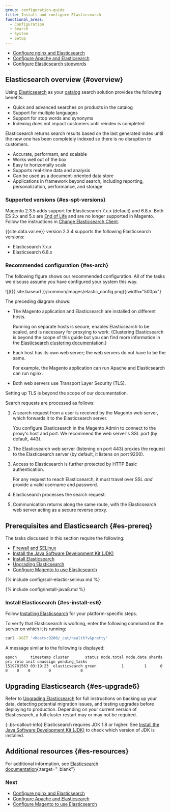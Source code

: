 ```yaml
---
group: configuration-guide
title: Install and configure Elasticsearch
functional_areas:
  - Configuration
  - Search
  - System
  - Setup
---
```


*  [Configure nginx and Elasticsearch][]
*  [Configure Apache and Elasticsearch][]
*  [Configure Elasticsearch stopwords][]

## Elasticsearch overview {#overview}

Using [Elasticsearch][] as your [catalog](https://glossary.magento.com/catalog) search solution provides the following benefits:

*  Quick and advanced searches on products in the catalog
*  Support for multiple languages
*  Support for stop words and synonyms
*  Indexing does not impact customers until reindex is completed

  Elasticsearch returns search results based on the last generated index until the new one has been completely indexed so there is no disruption to customers.

*  Accurate, performant, and scalable
*  Works well out of the box
*  Easy to horizontally scale
*  Supports real-time data and analysis
*  Can be used as a document-oriented data store
*  Applications in framework beyond search, including reporting, personalization, performance, and storage

### Supported versions {#es-spt-versions}

Magento 2.3.5 adds support for Elasticsearch 7.x.x (default) and 6.8.x.
Both ES 2.x and 5.x are [End of Life][] and are no longer supported in Magento.
Follow the instructions in [Change Elasticsearch Client][].

{{site.data.var.ee}} version 2.3.4 supports the following Elasticsearch versions:

*  Elasticsearch 7.x.x
*  Elasticsearch 6.8.x

### Recommended configuration {#es-arch}

The following figure shows our recommended configuration. All of the tasks we discuss assume you have configured your system this way.

![]({{ site.baseurl }}/common/images/elastic_config.png){:width="500px"}

The preceding diagram shows:

*  The Magento application and Elasticsearch are installed on different hosts.

   Running on separate hosts is secure, enables Elasticsearch to be scaled, and is necessary for proxying to work. (Clustering Elasticsearch is beyond the scope of this guide but you can find more information in the [Elasticsearch clustering documentation][].)
*  Each host has its own web server; the web servers do not have to be the same.

   For example, the Magento application can run Apache and Elasticsearch can run nginx.
*  Both web servers use Transport Layer Security (TLS).

  Setting up TLS is beyond the scope of our documentation.

Search requests are processed as follows:

1. A search request from a user is received by the Magento web server, which forwards it to the Elasticsearch server.

   You configure Elasticsearch in the Magento Admin to connect to the proxy's host and port.
   We recommend the web server's SSL port (by default, 443).

1. The Elasticsearch web server (listening on port 443) proxies the request to the Elasticsearch server (by default, it listens on port 9200).

1. Access to Elasticsearch is further protected by HTTP Basic authentication.

   For any request to reach Elasticsearch, it must travel over SSL *and* provide a valid username and password.

1. Elasticsearch processes the search request.

1. Communication returns along the same route, with the Elasticsearch web server acting as a secure reverse proxy.

## Prerequisites and Elasticsearch {#es-prereq}

The tasks discussed in this section require the following:

*  [Firewall and SELinux](#firewall-selinux)
*  [Install the Java Software Development Kit (JDK)](#prereq-java)
*  [Install Elasticsearch](#es-install-es6)
*  [Upgrading Elasticsearch](#es-upgrade6)
*  [Configure Magento to use Elasticsearch][]

{% include config/solr-elastic-selinux.md %}

{% include config/install-java8.md %}

### Install Elasticsearch  {#es-install-es6}

Follow [Installing Elasticsearch][] for your platform-specific steps.

To verify that Elasticsearch is working, enter the following command on the server on which it is running:

```bash
curl -XGET '<host>:9200/_cat/health?v&pretty'
```

A message similar to the following is displayed:

```terminal
epoch      timestamp cluster       status node.total node.data shards pri relo init unassign pending_tasks
1519701563 03:19:23  elasticsearch green           1         1      0   0    0    0        0             0
```

## Upgrading Elasticsearch {#es-upgrade6}

Refer to [Upgrading Elasticsearch][] for full instructions on backing up your data, detecting potential migration issues, and testing upgrades before deploying to production. Depending on your current version of Elasticsearch, a full cluster restart may or may not be required.

{:.bs-callout-info}
Elasticsearch requires JDK 1.8 or higher. See [Install the Java Software Development Kit (JDK)](#prereq-java) to check which version of JDK is installed.

## Additional resources {#es-resources}

For additional information, see [Elasticsearch documentation][]{:target="_blank"}

### Next

*  [Configure nginx and Elasticsearch]({{page.baseurl}}/config-guide/elasticsearch/es-config-nginx.html)
*  [Configure Apache and Elasticsearch]({{page.baseurl}}/config-guide/elasticsearch/es-config-apache.html)
*  [Configure Magento to use Elasticsearch]({{page.baseurl}}/config-guide/elasticsearch/configure-magento.html)

<!-- Link Definitions -->
[Configure nginx and Elasticsearch]: {{page.baseurl}}/config-guide/elasticsearch/es-config-nginx.html
[Configure Apache and Elasticsearch]: {{page.baseurl}}/config-guide/elasticsearch/es-config-apache.html
[Configure Elasticsearch stopwords]: {{page.baseurl}}/config-guide/elasticsearch/es-config-stopwords.html
[Elasticsearch]: https://www.elastic.co
[Elasticsearch clustering documentation]: https://www.elastic.co/guide/en/elasticsearch/guide/current/distributed-cluster.html
[Configure Magento to use Elasticsearch]: {{page.baseurl}}/config-guide/elasticsearch/configure-magento.html
[Elasticsearch Ubuntu documentation]: https://www.elastic.co/guide/en/elasticsearch/reference/current/deb.html
[Configuring Elasticsearch]: https://www.elastic.co/guide/en/elasticsearch/reference/current/settings.html
[End of Life]: https://www.elastic.co/support/eol
[Upgrading Elasticsearch]: https://www.elastic.co/guide/en/elasticsearch/reference/current/setup-upgrade.html
[Full cluster restart upgrade]: https://www.elastic.co/guide/en/elasticsearch/reference/current/restart-upgrade.html
[Elasticsearch documentation]: https://www.elastic.co/guide/en/elasticsearch/reference/current/index.html
[Change Elasticsearch Client]: {{page.baseurl}}/config-guide/elasticsearch/es-downgrade.html
[Installing Elasticsearch]: https://www.elastic.co/guide/en/elasticsearch/reference/current/install-elasticsearch.html
